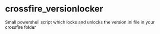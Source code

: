 # crossfire_versionlocker
Small powershell script which locks and unlocks the version.ini file in your crossfire folder
